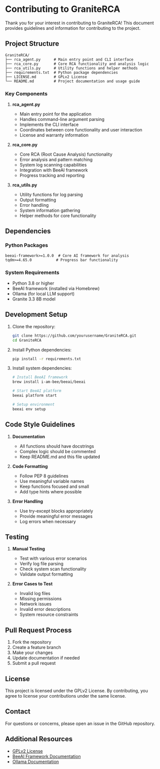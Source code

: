 # Contributing to GraniteRCA

Thank you for your interest in contributing to GraniteRCA! This document provides guidelines and information for contributing to the project.

## Project Structure

```
GraniteRCA/
├── rca_agent.py      # Main entry point and CLI interface
├── rca_core.py       # Core RCA functionality and analysis logic
├── rca_utils.py      # Utility functions and helper methods
├── requirements.txt  # Python package dependencies
├── LICENSE.md        # GPLv2 License
└── README.md         # Project documentation and usage guide
```

### Key Components

1. **rca_agent.py**
   - Main entry point for the application
   - Handles command-line argument parsing
   - Implements the CLI interface
   - Coordinates between core functionality and user interaction
   - License and warranty information

2. **rca_core.py**
   - Core RCA (Root Cause Analysis) functionality
   - Error analysis and pattern matching
   - System log scanning capabilities
   - Integration with BeeAI framework
   - Progress tracking and reporting

3. **rca_utils.py**
   - Utility functions for log parsing
   - Output formatting
   - Error handling
   - System information gathering
   - Helper methods for core functionality

## Dependencies

### Python Packages
```
beeai-framework>=1.0.0  # Core AI framework for analysis
tqdm>=4.65.0           # Progress bar functionality
```

### System Requirements
- Python 3.8 or higher
- BeeAI framework (installed via Homebrew)
- Ollama (for local LLM support)
- Granite 3.3 8B model

## Development Setup

1. Clone the repository:
   ```bash
   git clone https://github.com/yourusername/GraniteRCA.git
   cd GraniteRCA
   ```

2. Install Python dependencies:
   ```bash
   pip install -r requirements.txt
   ```

3. Install system dependencies:
   ```bash
   # Install BeeAI framework
   brew install i-am-bee/beeai/beeai
   
   # Start BeeAI platform
   beeai platform start
   
   # Setup environment
   beeai env setup
   ```

## Code Style Guidelines

1. **Documentation**
   - All functions should have docstrings
   - Complex logic should be commented
   - Keep README.md and this file updated

2. **Code Formatting**
   - Follow PEP 8 guidelines
   - Use meaningful variable names
   - Keep functions focused and small
   - Add type hints where possible

3. **Error Handling**
   - Use try-except blocks appropriately
   - Provide meaningful error messages
   - Log errors when necessary

## Testing

1. **Manual Testing**
   - Test with various error scenarios
   - Verify log file parsing
   - Check system scan functionality
   - Validate output formatting

2. **Error Cases to Test**
   - Invalid log files
   - Missing permissions
   - Network issues
   - Invalid error descriptions
   - System resource constraints

## Pull Request Process

1. Fork the repository
2. Create a feature branch
3. Make your changes
4. Update documentation if needed
5. Submit a pull request

## License

This project is licensed under the GPLv2 License. By contributing, you agree to license your contributions under the same license.

## Contact

For questions or concerns, please open an issue in the GitHub repository.

## Additional Resources

- [GPLv2 License](https://www.gnu.org/licenses/old-licenses/gpl-2.0.html)
- [BeeAI Framework Documentation](https://github.com/i-am-bee/beeai)
- [Ollama Documentation](https://ollama.ai/docs) 